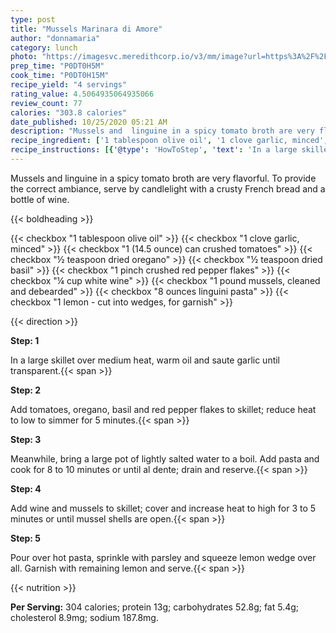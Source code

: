 ```yaml
---
type: post
title: "Mussels Marinara di Amore"
author: "donnamaria"
category: lunch
photo: "https://imagesvc.meredithcorp.io/v3/mm/image?url=https%3A%2F%2Fimages.media-allrecipes.com%2Fuserphotos%2F1950683.jpg"
prep_time: "P0DT0H5M"
cook_time: "P0DT0H15M"
recipe_yield: "4 servings"
rating_value: 4.5064935064935066
review_count: 77
calories: "303.8 calories"
date_published: 10/25/2020 05:21 AM
description: "Mussels and  linguine in a spicy tomato broth are very flavorful. To provide the correct ambiance, serve by candlelight with a crusty French bread and a bottle of wine."
recipe_ingredient: ['1 tablespoon olive oil', '1 clove garlic, minced', '1 (14.5 ounce) can crushed tomatoes', '½ teaspoon dried oregano', '½ teaspoon dried basil', '1 pinch crushed red pepper flakes', '¼ cup white wine', '1 pound mussels, cleaned and debearded', '8 ounces linguini pasta', '1 lemon - cut into wedges, for garnish']
recipe_instructions: [{'@type': 'HowToStep', 'text': 'In a large skillet over medium heat, warm oil and saute garlic until transparent.\n'}, {'@type': 'HowToStep', 'text': 'Add tomatoes, oregano, basil and red pepper flakes to skillet; reduce heat to low to simmer for 5 minutes.\n'}, {'@type': 'HowToStep', 'text': 'Meanwhile, bring a large pot of lightly salted water to a boil. Add pasta and cook for 8 to 10 minutes or until al dente; drain and reserve.\n'}, {'@type': 'HowToStep', 'text': 'Add wine and mussels to skillet; cover and increase heat to high for 3 to 5 minutes or until mussel shells are open.\n'}, {'@type': 'HowToStep', 'text': 'Pour over hot pasta, sprinkle with parsley and squeeze lemon wedge over all. Garnish with remaining lemon and serve.\n'}]
---
```


Mussels and  linguine in a spicy tomato broth are very flavorful. To provide the correct ambiance, serve by candlelight with a crusty French bread and a bottle of wine. 

{{< boldheading >}}

{{< checkbox "1 tablespoon olive oil" >}}
{{< checkbox "1 clove garlic, minced" >}}
{{< checkbox "1 (14.5 ounce) can crushed tomatoes" >}}
{{< checkbox "½ teaspoon dried oregano" >}}
{{< checkbox "½ teaspoon dried basil" >}}
{{< checkbox "1 pinch crushed red pepper flakes" >}}
{{< checkbox "¼ cup white wine" >}}
{{< checkbox "1 pound mussels, cleaned and debearded" >}}
{{< checkbox "8 ounces linguini pasta" >}}
{{< checkbox "1  lemon - cut into wedges, for garnish" >}}


{{< direction >}}

**Step: 1**

In a large skillet over medium heat, warm oil and saute garlic until transparent.{{< span >}}

**Step: 2**

Add tomatoes, oregano, basil and red pepper flakes to skillet; reduce heat to low to simmer for 5 minutes.{{< span >}}

**Step: 3**

Meanwhile, bring a large pot of lightly salted water to a boil. Add pasta and cook for 8 to 10 minutes or until al dente; drain and reserve.{{< span >}}

**Step: 4**

Add wine and mussels to skillet; cover and increase heat to high for 3 to 5 minutes or until mussel shells are open.{{< span >}}

**Step: 5**

Pour over hot pasta, sprinkle with parsley and squeeze lemon wedge over all. Garnish with remaining lemon and serve.{{< span >}}

{{< nutrition >}}

**Per Serving:** 304 calories; protein 13g; carbohydrates 52.8g; fat 5.4g; cholesterol 8.9mg; sodium 187.8mg.